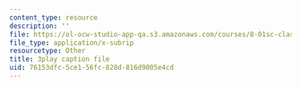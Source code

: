```yaml
---
content_type: resource
description: ''
file: https://ol-ocw-studio-app-qa.s3.amazonaws.com/courses/8-01sc-classical-mechanics-fall-2016/76153dfc5ce156fc828d816d9005e4cd_2TZa151GC-0.vtt
file_type: application/x-subrip
resourcetype: Other
title: 3play caption file
uid: 76153dfc-5ce1-56fc-828d-816d9005e4cd
---
```

